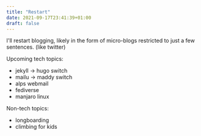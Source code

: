 ```yaml
---
title: "Restart"
date: 2021-09-17T23:41:39+01:00
draft: false
---
```


I'll restart blogging, likely in the form of micro-blogs restricted to just a few sentences. (like twitter)

Upcoming tech topics:
* jekyll -> hugo switch
* mailu -> maddy switch
* alps webmail
* fediverse
* manjaro linux

Non-tech topics:
* longboarding
* climbing for kids
